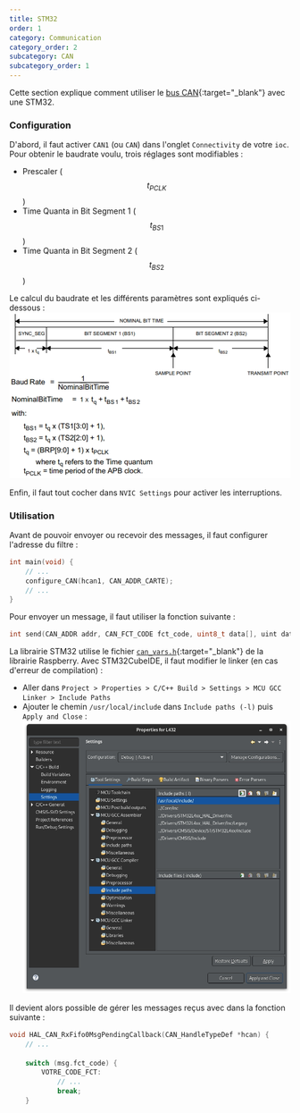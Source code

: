 ```yaml
---
title: STM32
order: 1
category: Communication
category_order: 2
subcategory: CAN
subcategory_order: 1
---
```


Cette section explique comment utiliser le [bus CAN](/communication/CAN/principe){:target="_blank"} avec une STM32.

### Configuration

D'abord, il faut activer `CAN1` (ou `CAN`) dans l'onglet `Connectivity` de votre `ioc`. Pour obtenir le baudrate voulu, trois réglages sont modifiables :
- Prescaler ($$t_{PCLK}$$)
- Time Quanta in Bit Segment 1 ($$t_{BS1}$$)
- Time Quanta in Bit Segment 2 ($$t_{BS2}$$)

Le calcul du baudrate et les différents paramètres sont expliqués ci-dessous :
![CAN timing](/images/diagrams/CAN%20Timing.webp)

Enfin, il faut tout cocher dans `NVIC Settings` pour activer les interruptions.

### Utilisation

Avant de pouvoir envoyer ou recevoir des messages, il faut configurer l'adresse du filtre :
```c
int main(void) {
    // ...
    configure_CAN(hcan1, CAN_ADDR_CARTE);
    // ...
}
```

Pour envoyer un message, il faut utiliser la fonction suivante :
```c
int send(CAN_ADDR addr, CAN_FCT_CODE fct_code, uint8_t data[], uint data_len, bool is_rep, uint rep_len, uint msg_id)
```

La librairie STM32 utilise le fichier [`can_vars.h`](https://github.com/RobotechNancy/Communication/blob/master/CAN/Raspberry/include/can_vars.h#L72){:target="_blank"} de la librairie Raspberry.
Avec STM32CubeIDE, il faut modifier le linker (en cas d'erreur de compilation) :
- Aller dans `Project > Properties > C/C++ Build > Settings > MCU GCC Linker > Include Paths`
- Ajouter le chemin `/usr/local/include` dans `Include paths (-l)` puis `Apply and Close` :
![STM32CubeIDE linker](/images/IDEs/CubeIDE%20linker.webp)

Il devient alors possible de gérer les messages reçus avec dans la fonction suivante :
```c
void HAL_CAN_RxFifo0MsgPendingCallback(CAN_HandleTypeDef *hcan) {
    // ...

    switch (msg.fct_code) {
        VOTRE_CODE_FCT:
            // ...
            break;
    }
```

<script type="text/javascript" id="MathJax-script" async
	src="https://cdn.jsdelivr.net/npm/mathjax@3/es5/tex-mml-chtml.js">
</script>